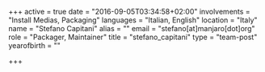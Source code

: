 +++
active = true
date = "2016-09-05T03:34:58+02:00"
involvements = "Install Medias, Packaging"
languages = "Italian, English"
location = "Italy"
name = "Stefano Capitani"
alias = ""
email = "stefano[at]manjaro[dot]org"
role = "Packager, Maintainer"
title = "stefano_capitani"
type = "team-post"
yearofbirth = ""

+++

